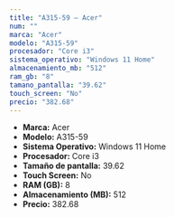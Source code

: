 ```yaml
---
title: "A315-59 — Acer"
num: ""
marca: "Acer"
modelo: "A315-59"
procesador: "Core i3"
sistema_operativo: "Windows 11 Home"
almacenamiento_mb: "512"
ram_gb: "8"
tamano_pantalla: "39.62"
touch_screen: "No"
precio: "382.68"
---
```

<ul>
<li><strong>Marca:</strong> Acer</li>
<li><strong>Modelo:</strong> A315-59</li>
<li><strong>Sistema Operativo:</strong> Windows 11 Home</li>
<li><strong>Procesador:</strong> Core i3 </li>
<li><strong>Tamaño de pantalla:</strong> 39.62</li>
<li><strong>Touch Screen:</strong> No</li>
<li><strong>RAM (GB):</strong> 8</li>
<li><strong>Almacenamiento (MB):</strong> 512</li>
<li><strong>Precio:</strong> 382.68</li>
</ul>